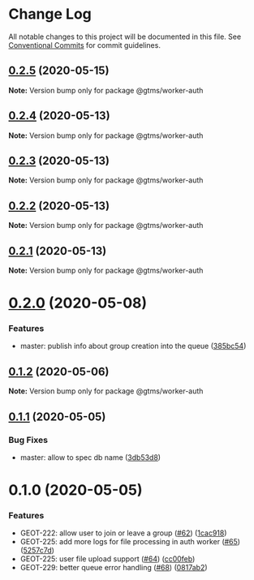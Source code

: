 # Change Log

All notable changes to this project will be documented in this file.
See [Conventional Commits](https://conventionalcommits.org) for commit guidelines.

## [0.2.5](https://github.com/mariusz-kabala/gtms-backend/compare/@gtms/worker-auth@0.2.4...@gtms/worker-auth@0.2.5) (2020-05-15)

**Note:** Version bump only for package @gtms/worker-auth





## [0.2.4](https://github.com/mariusz-kabala/gtms-backend/compare/@gtms/worker-auth@0.2.3...@gtms/worker-auth@0.2.4) (2020-05-13)

**Note:** Version bump only for package @gtms/worker-auth





## [0.2.3](https://github.com/mariusz-kabala/gtms-backend/compare/@gtms/worker-auth@0.2.2...@gtms/worker-auth@0.2.3) (2020-05-13)

**Note:** Version bump only for package @gtms/worker-auth





## [0.2.2](https://github.com/mariusz-kabala/gtms-backend/compare/@gtms/worker-auth@0.2.1...@gtms/worker-auth@0.2.2) (2020-05-13)

**Note:** Version bump only for package @gtms/worker-auth





## [0.2.1](https://github.com/mariusz-kabala/gtms-backend/compare/@gtms/worker-auth@0.2.0...@gtms/worker-auth@0.2.1) (2020-05-13)

**Note:** Version bump only for package @gtms/worker-auth





# [0.2.0](https://github.com/mariusz-kabala/gtms-backend/compare/@gtms/worker-auth@0.1.2...@gtms/worker-auth@0.2.0) (2020-05-08)


### Features

* master: publish info about group creation into the queue ([385bc54](https://github.com/mariusz-kabala/gtms-backend/commit/385bc547820dd82946db0f5abf77b95a9cc843ca))





## [0.1.2](https://github.com/mariusz-kabala/gtms-backend/compare/@gtms/worker-auth@0.1.1...@gtms/worker-auth@0.1.2) (2020-05-06)

**Note:** Version bump only for package @gtms/worker-auth





## [0.1.1](https://github.com/mariusz-kabala/gtms-backend/compare/@gtms/worker-auth@0.1.0...@gtms/worker-auth@0.1.1) (2020-05-05)


### Bug Fixes

* master: allow to spec db name ([3db53d8](https://github.com/mariusz-kabala/gtms-backend/commit/3db53d8f6afb63a905cf72d67a1237ce2bf885ae))





# 0.1.0 (2020-05-05)


### Features

* GEOT-222: allow user to join or leave a group ([#62](https://github.com/mariusz-kabala/gtms-backend/issues/62)) ([1cac918](https://github.com/mariusz-kabala/gtms-backend/commit/1cac918587077492d0dddfc0fe874f08dec91500))
* GEOT-225: add more logs for file processing in auth worker ([#65](https://github.com/mariusz-kabala/gtms-backend/issues/65)) ([5257c7d](https://github.com/mariusz-kabala/gtms-backend/commit/5257c7df0185c39921481d0ee92a2930a3fa3b1f))
* GEOT-225: user file upload support ([#64](https://github.com/mariusz-kabala/gtms-backend/issues/64)) ([cc00feb](https://github.com/mariusz-kabala/gtms-backend/commit/cc00febb9469bc238187b3f92b15a8871802b097))
* GEOT-229: better queue error handling ([#68](https://github.com/mariusz-kabala/gtms-backend/issues/68)) ([0817ab2](https://github.com/mariusz-kabala/gtms-backend/commit/0817ab203739afd9b0665996315a01f6df26ac77))
